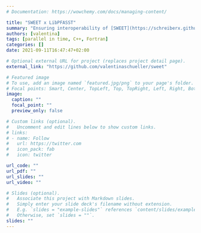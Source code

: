 ```yaml
---
# Documentation: https://wowchemy.com/docs/managing-content/

title: "SWEET x LibPFASST"
summary: "Ensuring interoperability of [SWEET](https://schreiberx.github.io/sweetsite/), a C++ shallow water equation solver, with [LibPFASST](https://github.com/libpfasst/LibPFASST), a lightweight Fortran implementation of the parallel-in-time [PFASST](https://pfasst.lbl.gov/what-is-pfasst) algorithm. I worked on this as part of a student assistant job with [Martin Schreiber](https://www.martin-schreiber.info/)."
authors: [valentina]
tags: [parallel in time, C++, Fortran]
categories: []
date: 2021-09-11T16:47:47+02:00

# Optional external URL for project (replaces project detail page).
external_link: "https://github.com/valentinaschueller/sweet"

# Featured image
# To use, add an image named `featured.jpg/png` to your page's folder.
# Focal points: Smart, Center, TopLeft, Top, TopRight, Left, Right, BottomLeft, Bottom, BottomRight.
image:
  caption: ""
  focal_point: ""
  preview_only: false

# Custom links (optional).
#   Uncomment and edit lines below to show custom links.
# links:
# - name: Follow
#   url: https://twitter.com
#   icon_pack: fab
#   icon: twitter

url_code: ""
url_pdf: ""
url_slides: ""
url_video: ""

# Slides (optional).
#   Associate this project with Markdown slides.
#   Simply enter your slide deck's filename without extension.
#   E.g. `slides = "example-slides"` references `content/slides/example-slides.md`.
#   Otherwise, set `slides = ""`.
slides: ""
---
```

